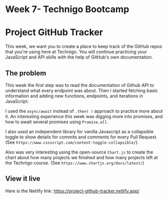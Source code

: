 # Week 7- Technigo Bootcamp

# Project GitHub Tracker

This week, we want you to create a place to keep track of the GitHub repos that you're using here at Technigo. You will continue practicing your JavaScript and API skills with the help of GitHub's own documentation.

## The problem

This week the first step was to read the documentation of Github API to understand what every endpoint was about. Then I started fetching basic information and adding new functions, endpoints, and iterations in JavaScript. 

I used the `async/await` instead of `.then( )` approach to practice more about it. An interesting experience this week was digging more into promises, and how to await several promises using `Promise.all`.

I also used an independent library for vanilla Javascript as a collapsible toggle to show details for commits and comments for every Pull Request. (See `https://www.cssscript.com/content-toggle-collapsible/`).

Also was very interesting using the open-source `Chart.js` to create the chart about how many projects we finished and how many projects left at the Technigo course. (See `https://www.chartjs.org/docs/latest/`)

## View it live

Here is the Netlify link: https://project-github-tracker.netlify.app/
